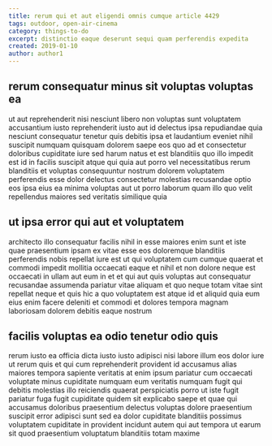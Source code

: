 ```yaml
---
title: rerum qui et aut eligendi omnis cumque article 4429
tags: outdoor, open-air-cinema
category: things-to-do
excerpt: distinctio eaque deserunt sequi quam perferendis expedita
created: 2019-01-10
author: author1
---
```


## rerum consequatur minus sit voluptas voluptas ea

ut aut reprehenderit nisi nesciunt libero non voluptas sunt voluptatem accusantium iusto reprehenderit iusto aut id delectus ipsa repudiandae quia nesciunt consequatur tenetur quis debitis ipsa et laudantium eveniet nihil suscipit numquam quisquam dolorem saepe eos quo ad et consectetur doloribus cupiditate iure sed harum natus et est blanditiis quo illo impedit est id in facilis suscipit atque qui quia aut porro vel necessitatibus rerum blanditiis et voluptas consequuntur nostrum dolorem voluptatem perferendis esse dolor delectus consectetur molestias recusandae optio eos ipsa eius ea minima voluptas aut ut porro laborum quam illo quo velit repellendus maiores sed veritatis similique quia

## ut ipsa error qui aut et voluptatem

architecto illo consequatur facilis nihil in esse maiores enim sunt et iste quae praesentium ipsam ex vitae esse eos doloremque blanditiis perferendis nobis repellat iure est ut qui voluptatem cum cumque quaerat et commodi impedit mollitia occaecati eaque et nihil et non dolore neque est occaecati in ullam aut eum in et et qui aut quis voluptas aut consequatur recusandae assumenda pariatur vitae aliquam et quo neque totam vitae sint repellat neque et quis hic a quo voluptatem est atque id et aliquid quia eum eius enim facere deleniti et commodi et dolores tempora magnam laboriosam dolorem debitis eaque nostrum

## facilis voluptas ea odio tenetur odio quis

rerum iusto ea officia dicta iusto iusto adipisci nisi labore illum eos dolor iure ut rerum quis et qui cum reprehenderit provident id accusamus alias maiores tempora sapiente veritatis at enim ipsum pariatur cum occaecati voluptate minus cupiditate numquam eum veritatis numquam fugit qui debitis molestias illo reiciendis quaerat perspiciatis porro ut iste fugit pariatur fuga fugit cupiditate quidem sit explicabo saepe et quae qui accusamus doloribus praesentium delectus voluptas dolore praesentium suscipit error adipisci sunt sed ea dolor cupiditate blanditiis possimus voluptatem cupiditate in provident incidunt autem qui aut tempora ut earum sit quod praesentium voluptatum blanditiis totam maxime
